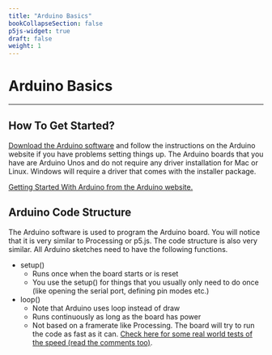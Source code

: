 ```yaml
---
title: "Arduino Basics"
bookCollapseSection: false
p5js-widget: true
draft: false
weight: 1
---
```


# Arduino Basics

---

## How To Get Started?

[Download the Arduino software](https://www.arduino.cc/en/software) and follow the instructions on the Arduino website if you have problems setting things up. The Arduino boards that you have are Arduino Unos and do not require any driver installation for Mac or Linux. Windows will require a driver that comes with the installer package.

[Getting Started With Arduino from the Arduino website.](https://www.arduino.cc/en/Guide)

## Arduino Code Structure

The Arduino software is used to program the Arduino board. You will notice that it is very similar to Processing or p5.js. The code structure is also very similar. All Arduino sketches need to have the following functions.

- setup()
  - Runs once when the board starts or is reset
  - You use the setup() for things that you usually only need to do once (like opening the serial port, defining pin modes etc.)
- loop()
  - Note that Arduino uses loop instead of draw
  - Runs continuously as long as the board has power
  - Not based on a framerate like Processing. The board will try to run the code as fast as it can. [Check here for some real world tests of the speed (read the comments too)](https://learn.sparkfun.com/blog/1687).
